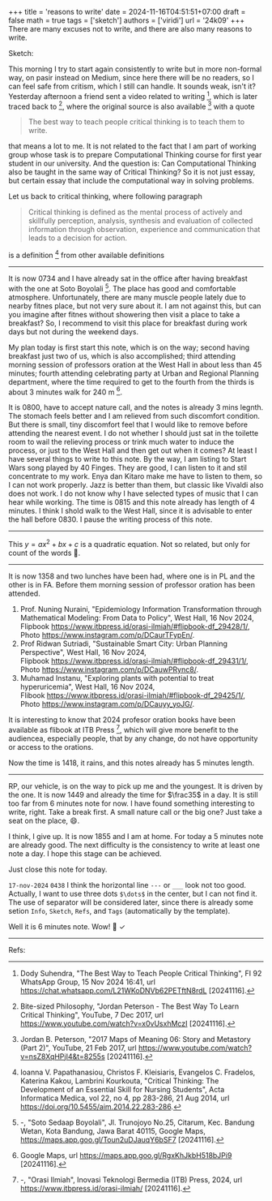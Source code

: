 +++
title = 'reasons to write'
date = 2024-11-16T04:51:51+07:00
draft = false
math = true
tags = ['sketch']
authors = ['viridi']
url = '24k09'
+++
There are many excuses not to write, and there are also many reasons to write.

<!--more-->

Sketch:

This morning I try to start again consistently to write but in more non-formal way, on pasir instead on Medium, since here there will be no readers, so I can feel safe from critism, which I still can handle. It sounds weak, isn't it? Yesterday afternoon a friend sent a video related to writing  [^suhendra_2024], which is later traced back to [^philosophy_2017], where the original source is also available [^peterson_2017] with a quote

> The best way to teach people critical thinking is to teach them to write.

that means a lot to me. It is not related to the fact that I am part of working group whose task is to prepare Computational Thinking course for first year student in our university. And the question is: Can Computational Thinking also be taught in the same way of Critical Thinking? So it is not just essay, but certain essay that include the computational way in solving problems.

Let us back to critical thinking, where following paragraph

> Critical thinking is defined as the mental process of actively and skillfully perception, analysis, synthesis and evaluation of collected information through observation, experience and communication that leads to a decision for action. 

is a definition [^papathanasiou_2014] from other available definitions

---

It is now 0734 and I have already sat in the office after having breakfast with the one at Soto Boyolali [^boyolali_2024]. The place has good and comfortable atmosphere. Unfortunately, there are many muscle people lately due to nearby fitnes place, but not very sure about it. I am not against this, but can you imagine after fitnes without showering then visit a place to take a breakfast? So, I recommend to visit this place for breakfast during work days but not during the weekend days. 

My plan today is first start this note, which is on the way; second having breakfast just two of us, which is also accomplished; third attending morning session of professors oration at the West Hall in about less than 45 minutes; fourth attending celebrating party at Urban and Regional Planning department, where the time required to get to the fourth from the thirds is about 3 minutes walk for 240 m [^maps_2024].

It is 0800, have to accept nature call, and the notes is already 3 mins legnth. The stomach feels better and I am relieved from such discomfort condition. But there is small, tiny discomfort feel that I would like to remove before attending the nearest event. I do not whether I should just sat in the toilette room to wail the relieving process or trink much water to induce the process, or just to the West Hall and then get out when it comes? At least I have several things to write to this note. By the way, I am listing to Start Wars song played by 40 Finges. They are good, I can listen to it and stil concentrate to my work. Enya dan Kitaro make me have to listen to them, so I can not work properly. Jazz is better than them, but classic like Vivaldi also does not work. I do not know why I have selected types of music that I can hear while working. The time is 0815 and this note already has length of 4 minutes. I think I shold walk to the West Hall, since it is advisable to enter the hall before 0830. I pause the writing process of this note. 

---

This $y = ax^2 + bx + c$ is a quadratic equation. Not so related, but only for count of the words :pray:.

---
It is now 1358 and two lunches have been had, where one is in PL and the other is in FA. Before them morning session of professor oration has been attended.

1. Prof. Nuning Nuraini, "Epidemiology Information Transformation through Mathematical Modeling: From Data to Policy", West Hall, 16 Nov 2024, \
  Flipbook https://www.itbpress.id/orasi-ilmiah/#flipbook-df_29428/1/, \
  Photo https://www.instagram.com/p/DCaurTFypEn/.
2. Prof Ridwan Sutriadi, "Sustainable  Smart City: Urban Planning Perspective", West Hall, 16 Nov 2024, \
  Flipbook https://www.itbpress.id/orasi-ilmiah/#flipbook-df_29431/1/, \
  Photo https://www.instagram.com/p/DCauwPRync8/.
3. Muhamad Instanu, "Exploring plants with potential to treat hyperuricemia", West Hall, 16 Nov 2024, \
Flibook https://www.itbpress.id/orasi-ilmiah/#flipbook-df_29425/1/, \
Photo https://www.instagram.com/p/DCauyy_yoJG/.

It is interesting to know that 2024 profesor oration books have been available as flibook at ITB Press [^itbpress_2024], which will give more benefit to the audiencea, especially people, that by any change, do not have opportunity or access to the orations.

Now the time is 1418, it rains, and this notes already has 5 minutes length.

---

RP, our vehicle, is on the way to pick up me and the youngest. It is driven by the one. It is now 1449 and already the time for $\frac35$ in a day. It is still too far from 6 minutes note for now. I have found something interesting to write, right. Take a break first. A small nature call or the big one? Just take a seat on the place, :smile:.

I think, I give up. It is now 1855 and I am at home. For today a 5 minutes note are already good. The next difficulty is the consistency to write at least one note a day. I hope this stage can be achieved.

Just close this note for today.

`17-nov-2024` `0438` I think the horizontal line `---` or `___` look not too good. Actually, I want to use three dots `$\dots$` in the center, but I can not find it. The use of separator will be considered later, since there is already some setion `Info`, `Sketch`, `Refs`, and `Tags` (automatically by the template).

Well it is 6 minutes note. Wow! :100: &check;

---

Refs:

[^boyolali_2024]: -, "Soto Sedaap Boyolali", Jl. Trunojoyo No.25, Citarum, Kec. Bandung Wetan, Kota Bandung, Jawa Barat 40115, Google Maps, https://maps.app.goo.gl/Toun2uDJauqY6bSF7 [20241116].

[^itbpress_2024]: -, "Orasi Ilmiah", Inovasi Teknologi Bermedia (ITB) Press, 2024, url https://www.itbpress.id/orasi-ilmiah/ [20241116].

[^maps_2024]: Google Maps, url https://maps.app.goo.gl/RgxKhJkbH518bJPi9 [20241116].

[^suhendra_2024]: Dody Suhendra, "The Best Way to Teach People Critical Thinking", FI 92 WhatsApp Group, 15 Nov 2024 16:41, url https://chat.whatsapp.com/L21WKoDNVb62PETftN8rdL [20241116].

[^papathanasiou_2014]: Ioanna V. Papathanasiou, Christos F. Kleisiaris, Evangelos C. Fradelos, Katerina Kakou, Lambrini Kourkouta, "Critical Thinking: The Development of an Essential Skill for Nursing Students", Acta Informatica Medica, vol 22, no 4, pp 283-286, 21 Aug 2014, url https://doi.org/10.5455/aim.2014.22.283-286.

[^peterson_2017]: Jordan B. Peterson, "2017 Maps of Meaning 06: Story and Metastory (Part 2)", YouTube, 21 Feb 2017, url https://www.youtube.com/watch?v=nsZ8XqHPjI4&t=8255s [20241116].

[^philosophy_2017]: Bite-sized Philosophy, "Jordan Peterson - The Best Way To Learn Critical Thinking", YouTube, 7 Dec 2017, url https://www.youtube.com/watch?v=x0vUsxhMczI [20241116].

